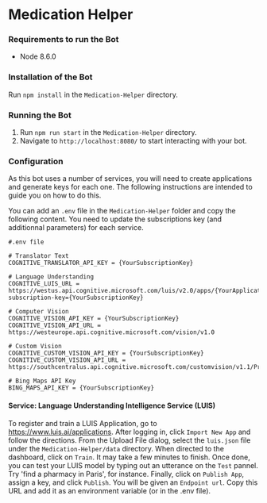 # Medication Helper

### Requirements to run the Bot

- Node 8.6.0

### Installation of the Bot

Run `npm install` in the `Medication-Helper` directory.

### Running the Bot

1. Run `npm run start` in the `Medication-Helper` directory.
2. Navigate to `http://localhost:8080/` to start interacting with your bot.

### Configuration

As this bot uses a number of services, you will need to create applications and generate keys for each one. The following instructions are intended to guide you on how to do this.

You can add an `.env` file in the `Medication-Helper` folder and copy the following content. You need to update the subscriptions key (and additionnal parameters) for each service.

``` text
#.env file 

# Translator Text 
COGNITIVE_TRANSLATOR_API_KEY = {YourSubscriptionKey}

# Language Understanding
COGNITIVE_LUIS_URL = https://westus.api.cognitive.microsoft.com/luis/v2.0/apps/{YourApplicationId}?subscription-key={YourSubscriptionKey}

# Computer Vision
COGNITIVE_VISION_API_KEY = {YourSubscriptionKey}
COGNITIVE_VISION_API_URL = https://westeurope.api.cognitive.microsoft.com/vision/v1.0

# Custom Vision
COGNITIVE_CUSTOM_VISION_API_KEY = {YourSubscriptionKey}
COGNITIVE_CUSTOM_VISION_API_URL = https://southcentralus.api.cognitive.microsoft.com/customvision/v1.1/Prediction/{YourPredictionId}/image

# Bing Maps API Key
BING_MAPS_API_KEY = {YourSubscriptionKey}

```

#### Service: Language Understanding Intelligence Service (LUIS)

To register and train a LUIS Application, go to https://www.luis.ai/applications. After logging in, click `Import New App` and follow the directions. From the Upload File dialog, select the `luis.json` file under the `Medication-Helper/data` directory. When directed to the dashboard, click on `Train`. It may take a few minutes to finish. Once done, you can test your LUIS model by typing out an utterance on the `Test` pannel. Try 'find a pharmacy in Paris', for instance. Finally, click on `Publish App`, assign a key, and click `Publish`. You will be given an `Endpoint url`. Copy this URL and add it as an environment variable (or in the .env file).

